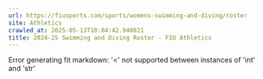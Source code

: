 ```yaml
---
url: https://fiusports.com/sports/womens-swimming-and-diving/roster
site: Athletics
crawled_at: 2025-05-13T10:04:42.940021
title: 2024-25 Swimming and Diving Roster - FIU Athletics
---
```


Error generating fit markdown: '<' not supported between instances of 'int' and 'str'
